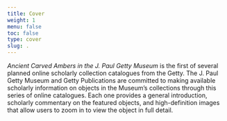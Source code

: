 ```yaml
---
title: Cover
weight: 1
menu: false
toc: false
type: cover
slug: .
---
```


*Ancient Carved Ambers in the J. Paul Getty Museum* is the first of several planned online scholarly collection catalogues from the Getty. The J. Paul Getty Museum and Getty Publications are committed to making available scholarly information on objects in the Museum’s collections through this series of online catalogues. Each one provides a general introduction, scholarly commentary on the featured objects, and high-definition images that allow users to zoom in to view the object in full detail.
